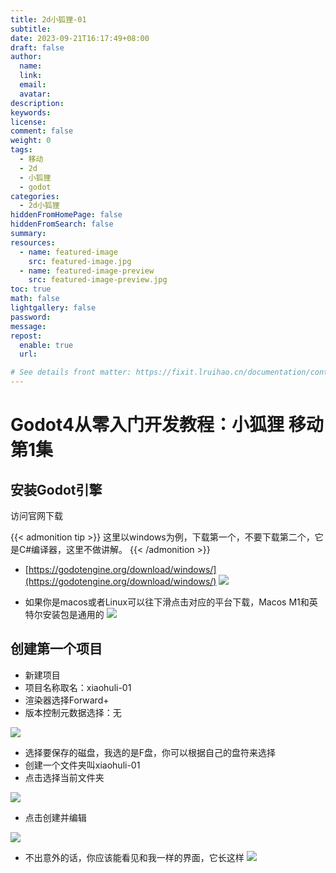 ```yaml
---
title: 2d小狐狸-01
subtitle:
date: 2023-09-21T16:17:49+08:00
draft: false
author:
  name:
  link:
  email:
  avatar:
description:
keywords:
license:
comment: false
weight: 0
tags:
  - 移动
  - 2d
  - 小狐狸
  - godot
categories:
  - 2d小狐狸
hiddenFromHomePage: false
hiddenFromSearch: false
summary:
resources:
  - name: featured-image
    src: featured-image.jpg
  - name: featured-image-preview
    src: featured-image-preview.jpg
toc: true
math: false
lightgallery: false
password:
message:
repost:
  enable: true
  url:

# See details front matter: https://fixit.lruihao.cn/documentation/content-management/introduction/#front-matter
---
```


<!--more-->
# Godot4从零入门开发教程：小狐狸 移动 第1集
## 安装Godot引擎
访问官网下载

{{< admonition tip >}}
这里以windows为例，下载第一个，不要下载第二个，它是C#编译器，这里不做讲解。
{{< /admonition >}}

- [https://godotengine.org/download/windows/](https://godotengine.org/download/windows/)
![](/img/godotdownload.png)


- 如果你是macos或者Linux可以往下滑点击对应的平台下载，Macos M1和英特尔安装包是通用的
![](/img/dw2.png)

## 创建第一个项目
- 新建项目
- 项目名称取名：xiaohuli-01
- 渲染器选择Forward+
- 版本控制元数据选择：无

![](/img/xiaohuli-xm.png)

- 选择要保存的磁盘，我选的是F盘，你可以根据自己的盘符来选择
- 创建一个文件夹叫xiaohuli-01
- 点击选择当前文件夹

![](/img/xhl1.png)

- 点击创建并编辑

![](/img/xhl2.png)

- 不出意外的话，你应该能看见和我一样的界面，它长这样
![](/img/xhl3.png)